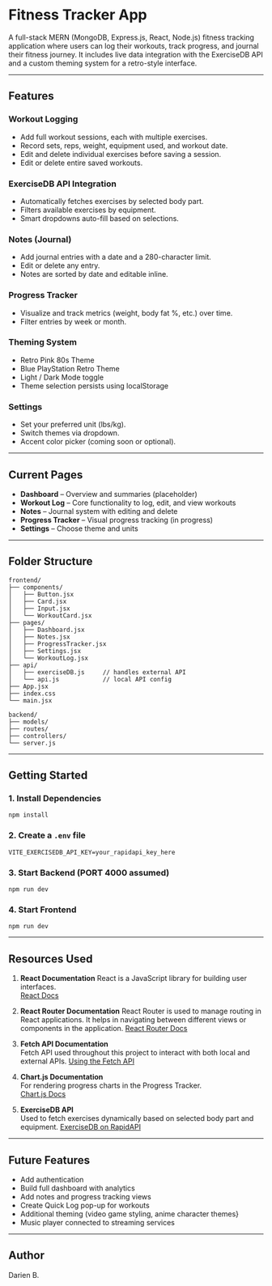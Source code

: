 
# Fitness Tracker App

A full-stack MERN (MongoDB, Express.js, React, Node.js) fitness tracking application where users can log their workouts, track progress, and journal their fitness journey. It includes live data integration with the ExerciseDB API and a custom theming system for a retro-style interface.

---

## Features

### Workout Logging
- Add full workout sessions, each with multiple exercises.
- Record sets, reps, weight, equipment used, and workout date.
- Edit and delete individual exercises before saving a session.
- Edit or delete entire saved workouts.

### ExerciseDB API Integration
- Automatically fetches exercises by selected body part.
- Filters available exercises by equipment.
- Smart dropdowns auto-fill based on selections.

### Notes (Journal)
- Add journal entries with a date and a 280-character limit.
- Edit or delete any entry.
- Notes are sorted by date and editable inline.

### Progress Tracker
- Visualize and track metrics (weight, body fat %, etc.) over time.
- Filter entries by week or month.

### Theming System
- Retro Pink 80s Theme
- Blue PlayStation Retro Theme
- Light / Dark Mode toggle
- Theme selection persists using localStorage

### Settings
- Set your preferred unit (lbs/kg).
- Switch themes via dropdown.
- Accent color picker (coming soon or optional).

---

## Current Pages

- **Dashboard** – Overview and summaries (placeholder)
- **Workout Log** – Core functionality to log, edit, and view workouts
- **Notes** – Journal system with editing and delete
- **Progress Tracker** – Visual progress tracking (in progress)
- **Settings** – Choose theme and units

---

## Folder Structure

```
frontend/
├── components/
│   ├── Button.jsx
│   ├── Card.jsx
│   ├── Input.jsx
│   └── WorkoutCard.jsx
├── pages/
│   ├── Dashboard.jsx
│   ├── Notes.jsx
│   ├── ProgressTracker.jsx
│   ├── Settings.jsx
│   └── WorkoutLog.jsx
├── api/
│   ├── exerciseDB.js     // handles external API
│   └── api.js            // local API config
├── App.jsx
├── index.css
└── main.jsx

backend/
├── models/
├── routes/
├── controllers/
└── server.js
```

---

## Getting Started

### 1. Install Dependencies
```
npm install
```

### 2. Create a `.env` file
```env
VITE_EXERCISEDB_API_KEY=your_rapidapi_key_here
```

### 3. Start Backend (PORT 4000 assumed)
```
npm run dev
```

### 4. Start Frontend
```
npm run dev
```

---

## Resources Used

1. **React Documentation**
   React is a JavaScript library for building user interfaces.  
   [React Docs](https://reactjs.org/docs/getting-started.html)  

2. **React Router Documentation**
   React Router is used to manage routing in React applications. It helps in navigating between different views or components in the application.
   [React Router Docs](https://reactrouter.com/en/main/start/tutorial)  

4. **Fetch API Documentation**  
   Fetch API used throughout this project to interact with both local and external APIs.
   [Using the Fetch API](https://developer.mozilla.org/en-US/docs/Web/API/Fetch_API/Using_Fetch)

6. **Chart.js Documentation**  
   For rendering progress charts in the Progress Tracker.  
   [Chart.js Docs](https://www.chartjs.org/docs/latest/)

7. **ExerciseDB API**  
   Used to fetch exercises dynamically based on selected body part and equipment.
   [ExerciseDB on RapidAPI](https://rapidapi.com/justin-WFnsXH_t6/api/exercisedb)  

---

## Future Features

- Add authentication
- Build full dashboard with analytics
- Add notes and progress tracking views
- Create Quick Log pop-up for workouts
- Additional theming (video game styling, anime character themes}
- Music player connected to streaming services

---

## Author

Darien B.
